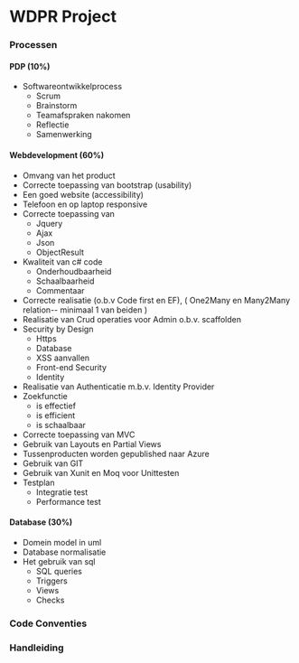 # WDPR Project

### Processen

#### PDP (10%)

+ Softwareontwikkelprocess
  - Scrum
  - Brainstorm
  - Teamafspraken nakomen
  - Reflectie
  - Samenwerking

#### Webdevelopment (60%)

+ Omvang van het product
+ Correcte toepassing van bootstrap (usability)
+ Een goed website (accessibility)
+ Telefoon en op laptop responsive
+ Correcte toepassing van
  - Jquery
  - Ajax
  - Json
  - ObjectResult
+ Kwaliteit van c# code
  - Onderhoudbaarheid
  - Schaalbaarheid
  - Commentaar
+ Correcte realisatie (o.b.v Code first en EF), ( One2Many en Many2Many relation-- minimaal 1 van beiden )
+ Realisatie van Crud operaties voor Admin o.b.v. scaffolden
+ Security by Design
  - Https
  - Database
  - XSS aanvallen
  - Front-end Security
  - Identity
+ Realisatie van Authenticatie m.b.v. Identity Provider
+ Zoekfunctie
  - is effectief
  - is efficient
  - is schaalbaar
+ Correcte toepassing van MVC
+ Gebruik van Layouts en Partial Views
+ Tussenproducten worden gepublished naar Azure
+ Gebruik van GIT
+ Gebruik van Xunit en Moq voor Unittesten
+ Testplan
  - Integratie test
  - Performance test

#### Database (30%)

+ Domein model in uml
+ Database normalisatie
+ Het gebruik van sql
  - SQL queries
  - Triggers
  - Views
  - Checks

### Code Conventies

### Handleiding

